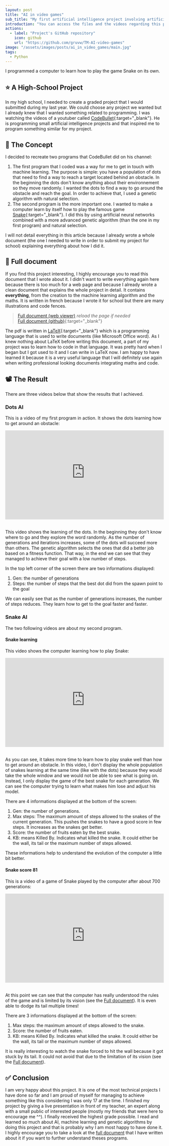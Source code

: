 ```yaml
---
layout: post
title: "AI in video games"
sub_title: "My first artificial intelligence project involving artificial neural networks: computer learns how to play Snake."
introduction: "You can access the files and the videos regarding this project on the following GitHub repository:"
actions:
  - label: "Project's GitHub repository"
    icon: github
    url: "https://github.com/gruvw/TM-AI-video-games"
image: "/assets/images/posts/ai_in_video_games/main.jpg"
tags:
  - Python
---
```


I programmed a computer to learn how to play the game Snake on its own.

## ⭐ A High-School Project

In my high school, I needed to create a graded project that I would submitted during my last year. We could choose any project we wanted but I already knew that I wanted something related to programming.
I was watching the videos of a youtuber called [CodeBullet](https://www.youtube.com/channel/UC0e3QhIYukixgh5VVpKHH9Q){:target="_blank"}. He is programming small artificial intelligence projects and that inspired me to program something similar for my project.

## 📝 The Concept

I decided to recreate two programs that CodeBullet did on his channel:

1. The first program that I coded was a way for me to get in touch with machine learning. The purpose is simple: you have a population of dots that need to find a way to reach a target located behind an obstacle. In the beginning the dots don't know anything about their environnement so they move randomly. I wanted the dots to find a way to go around the obstacle and reach the goal. In order to achieve that, I used a genetic algorithm with natural selection.
2. The second program is the more important one. I wanted to make a computer learn by itself how to play the famous game [Snake](https://en.wikipedia.org/wiki/Snake_(video_game_genre)){:target="_blank"}. I did this by using artificial neural networks combined with a more advanced genetic algorithm (than the one in my first program) and natural selection.

I will not detail everything in this article because I already wrote a whole document (the one I needed to write in order to submit my project for school) explaining everything about how I did it.

## 📃 Full document

If you find this project interesting, I highly encourage you to read this document that I wrote about it.
I didn't want to write everything again here because there is too much for a web page and because I already wrote a clean document that explains the whole project in detail.
It contains **everything**, from the creation to the machine learning algorithm and the maths. It is written in french because I wrote it for school but there are many illustrations and code fences.

<!-- > <embed src="https://drive.google.com/viewerng/viewer?embedded=true&url=https://github.com/gruvw/TM-AI-video-games/raw/main/TM_Jung_Lucas_3M6.pdf" width="500" height="375"> -->

> <a href="https://drive.google.com/viewerng/viewer?url=https://github.com/gruvw/TM-AI-video-games/raw/main/TM_Jung_Lucas_3M6.pdf&time=0&embedded=true" target="_blank">Full document (web viewer)</a> _reload the page if needed_  
> [Full document (github)](https://github.com/gruvw/TM-AI-video-games/blob/main/TM_Jung_Lucas_3M6.pdf){:target="_blank"}

The pdf is written in [LaTeX](https://www.latex-project.org/){:target="_blank"} which is a programming language that is used to write documents (like Microsoft Office word).
As I knew nothing about LaTeX before writing this document, a part of my project was to learn how to code in that language.
It was pretty hard when I began but I got used to it and I can write in LaTeX now.
I am happy to have learned it because it is a very useful language that I will definitely use again when writing professional looking documents integrating maths and code.

## 📽️ The Result

<style>
.video-responsive{
    overflow:hidden;
    padding-bottom:56.25%;
    position:relative;
    height:0;
}
.video-responsive iframe{
    left:0;
    top:0;
    height:100%;
    width:100%;
    position:absolute;
}
</style>

There are three videos below that show the results that I achieved.

### Dots AI

This is a video of my first program in action. It shows the dots learning how to get around an obstacle:

<div class="video-responsive">
<iframe  src="https://www.youtube-nocookie.com/embed/-AbSTfHwl3o?rel=0" frameborder="0" allow="accelerometer; clipboard-write; encrypted-media; gyroscope; picture-in-picture" allowfullscreen></iframe></div><br>

This video shows the learning of the dots.
In the beginning they don't know where to go and they explore the word randomly.
As the number of generations and iterations increases, some of the dots will succeed more than others.
The genetic algorithm selects the ones that did a better job based on a fitness function.
That way, in the end we can see that they managed to achieve their goal with a low number of steps.

In the top left corner of the screen there are two informations displayed:

1. Gen: the number of generations
2. Steps: the number of steps that the best dot did from the spawn point to the goal

We can easily see that as the number of generations increases, the number of steps reduces. They learn how to get to the goal faster and faster.

### Snake AI

The two following videos are about my second program.

#### Snake learning

This video shows the computer learning how to play Snake:

<div class="video-responsive">
<iframe src="https://www.youtube-nocookie.com/embed/QtNxrumyY-E?rel=0" frameborder="0" allow="accelerometer; autoplay; clipboard-write; encrypted-media; gyroscope; picture-in-picture" allowfullscreen></iframe></div><br>

As you can see, it takes more time to learn how to play snake well than how to get around an obstacle.
In this video, I don't display the whole population of snakes learning at the same time (like with the dots) because they would take the whole window and we would not be able to see what is going on.
Instead, I only display the game of the best snake for each generation.
We can see the computer trying to learn what makes him lose and adjust his model.

There are 4 informations displayed at the bottom of the screen:

1. Gen: the number of generations.
2. Max steps: The maximum amount of steps allowed to the snakes of the current generation. This pushes the snakes to have a good score in few steps. It increases as the snakes get better.
3. Score: the number of fruits eaten by the best snake.
4. KB: means Killed By. Indicates what killed the snake. It could either be the wall, its tail or the maximum number of steps allowed.

These informations help to understand the evolution of the computer a little bit better.

#### Snake score 81

This is a video of a game of Snake played by the computer after about 700 generations:

<div class="video-responsive">
<iframe src="https://www.youtube-nocookie.com/embed/mH_wvQgb-_o?rel=0" frameborder="0" allow="accelerometer; autoplay; clipboard-write; encrypted-media; gyroscope; picture-in-picture" allowfullscreen></iframe></div><br>

At this point we can see that the computer has really understood the rules of the game and is limited by its vision (see the [Full document](#-full-document)).
It is even able to dodge its tail multiple times!

There are 3 informations displayed at the bottom of the screen:

1. Max steps: the maximum amount of steps allowed to the snake.
2. Score: the number of fruits eaten.
3. KB: means Killed By. Indicates what killed the snake. It could either be the wall, its tail or the maximum number of steps allowed.

It is really interesting to watch the snake forced to hit the wall because it got stuck by its tail. It could not avoid that due to the limitation of its vision (see the [Full document](#-full-document)).

## ✅ Conclusion

I am very happy about this project.
It is one of the most technical projects I have done so far and I am proud of myself for managing to achieve something like this considering I was only 17 at the time.
I finished my project by giving a live presentation in front of my teacher, an expert along with a small public of interested people (mostly my friends that were here to encourage me ^^).
I finally received the highest grade possible.
I read and learned so much about AI, machine learning and genetic algorithms by doing this project and that is probably why I am most happy to have done it.
I highly encourage you to take a look at the [full document](#-full-document) that I have written about it if you want to further understand theses programs.
